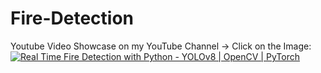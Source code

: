 # Fire-Detection
Youtube Video Showcase on my YouTube Channel -> Click on the Image:
[![Real Time Fire Detection with Python - YOLOv8 | OpenCV | PyTorch](https://i.imgur.com/1eOutCS.png)](https://www.youtube.com/watch?v=mGtVbnsd2Iw)
